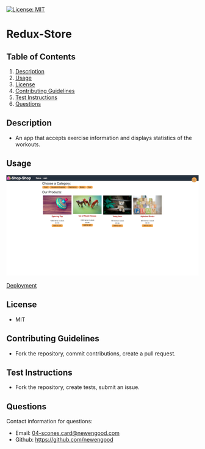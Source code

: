 [![License: MIT](https://img.shields.io/badge/License-MIT-yellow.svg)](https://opensource.org/licenses/MIT)
# Redux-Store

## Table of Contents
  
1. [Description](#description)
2. [Usage](#usage)
3. [License](#license)
4. [Contributing Guidelines](#contributing-guidelines)
5. [Test Instructions](#test-instructions)
6. [Questions](#questions)
  
## Description

*  An app that accepts exercise information and displays statistics of the workouts.

## Usage

![usage](./assets/usage.png)

[Deployment](https://radiant-inlet-63148.herokuapp.com/)

## License
  
* MIT
  
## Contributing Guidelines

* Fork the repository, commit contributions, create a pull request.

## Test Instructions

* Fork the repository, create tests, submit an issue. 
  
## Questions

Contact information for questions:

* Email: 04-scones.card@newengood.com
* Github: https://github.com/newengood
  
  
